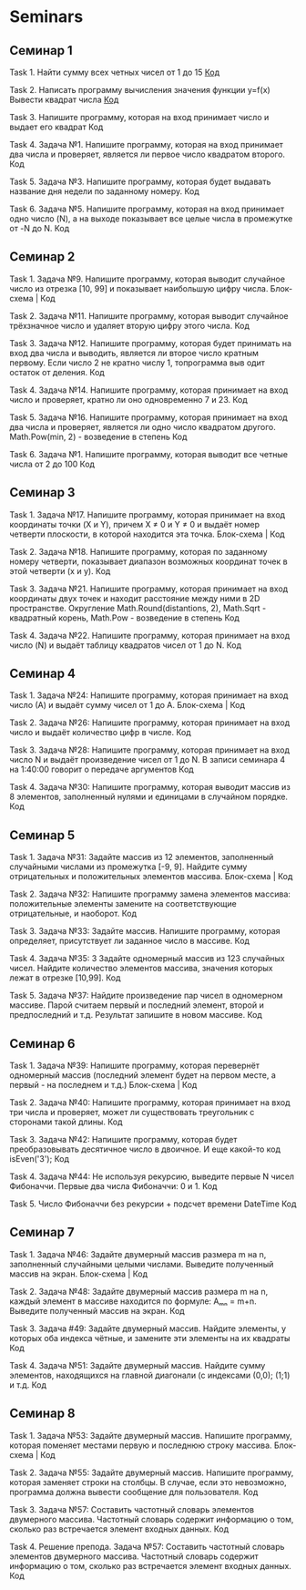 # Seminars
## Семинар 1

Task 1. Найти сумму всех четных чисел от 1 до 15
[Код](Seminar1/Task1/Program.cs)

Task 2. Написать программу вычисления значения функции y=f(x)
Вывести квадрат числа
[Код](Seminar1/Task2/Program.cs)

Task 3. Напишите программу, которая на вход принимает число и выдает его квадрат
Код

Task 4. Задача №1. Напишите программу, которая на вход принимает два числа и проверяет, является ли первое число квадратом второго.
Код

Task 5. Задача №3. Напишите программу, которая будет выдавать название дня недели по заданному номеру.
Код

Task 6. Задача №5. Напишите программу, которая на вход принимает одно число (N), а на выходе показывает все целые числа в промежутке от -N до N.
Код


## Семинар 2

Task 1. Задача №9. Напишите программу, которая выводит случайное число из отрезка [10, 99] и показывает наибольшую цифру числа.
Блок-схема | Код

Task 2. Задача №11. Напишите программу, которая выводит случайное трёхзначное число и удаляет вторую цифру этого числа.
Код

Task 3. Задача №12. Напишите программу, которая будет принимать на вход два числа и выводить, является ли второе число кратным первому. Если число 2 не кратно числу 1, топрограмма выв одит остаток от деления.
Код

Task 4. Задача №14. Напишите программу, которая принимает на вход число и проверяет, кратно ли оно одновременно 7 и 23.
Код

Task 5. Задача №16. Напишите программу, которая принимает на вход два числа и проверяет, является ли одно число квадратом другого. Math.Pow(min, 2) - возведение в степень
Код

Task 6. Задача №1. Напишите программу, которая выводит все четные числа от 2 до 100
Код


## Семинар 3

Task 1. Задача №17. Напишите программу, которая принимает на вход координаты точки (X и Y), причем X ≠ 0 и Y ≠ 0 и выдаёт номер четверти плоскости, в которой находится эта точка.
Блок-схема | Код

Task 2. Задача №18. Напишите программу, которая по заданному номеру четверти, показывает диапазон возможных координат точек в этой четверти (x и y).
Код

Task 3. Задача №21. Напишите программу, которая принимает на вход координаты двух точек и находит расстояние между ними в 2D пространстве. Округление Math.Round(distantions, 2), Math.Sqrt - квадратный корень, Math.Pow - возведение в степень
Код

Task 4. Задача №22. Напишите программу, которая принимает на вход число (N) и выдаёт таблицу квадратов чисел от 1 до N.
Код


## Семинар 4

Task 1. Задача №24: Напишите программу, которая принимает на вход число (А) и выдаёт сумму чисел от 1 до А.
Блок-схема | Код

Task 2. Задача №26: Напишите программу, которая принимает на вход число и выдаёт количество цифр в числе.
Код

Task 3. Задача №28: Напишите программу, которая принимает на вход число N и выдаёт произведение чисел от 1 до N. В записи семинара 4 на 1:40:00 говорит о передаче аргументов
Код

Task 4. Задача №30: Напишите программу, которая выводит массив из 8 элементов, заполненный нулями и единицами в случайном порядке.
Код


## Семинар 5

Task 1. Задача №31: Задайте массив из 12 элементов, заполненный случайными числами из промежутка [-9, 9]. Найдите сумму отрицательных и положительных элементов массива.
Блок-схема | Код

Task 2. Задача №32: Напишите программу замена элементов массива: положительные элементы замените на соответствующие отрицательные, и наоборот.
Код

Task 3. Задача №33: Задайте массив. Напишите программу, которая определяет, присутствует ли заданное число в массиве.
Код

Task 4. Задача №35: З Задайте одномерный массив из 123 случайных чисел. Найдите количество элементов массива, значения которых лежат в отрезке [10,99].
Код

Task 5. Задача №37: Найдите произведение пар чисел в одномерном массиве. Парой считаем первый и последний элемент, второй и предпоследний и т.д. Результат запишите в новом массиве.
Код


## Семинар 6

Task 1. Задача №39: Напишите программу, которая перевернёт одномерный массив (последний элемент будет на первом месте, а первый - на последнем и т.д.)
Блок-схема | Код

Task 2. Задача №40: Напишите программу, которая принимает на вход три числа и проверяет, может ли существовать треугольник с сторонами такой длины.
Код

Task 3. Задача №42: Напишите программу, которая будет преобразовывать десятичное число в двоичное. И еще какой-то код isEven('3');
Код

Task 4. Задача №44: Не используя рекурсию, выведите первые N чисел Фибоначчи. Первые два числа Фибоначчи: 0 и 1.
Код

Task 5. Число Фибоначчи без рекурсии + подсчет времени DateTime
Код

## Семинар 7

Task 1. Задача №46: Задайте двумерный массив размера m на n, заполненный случайными целыми числами. Выведите полученный массив на экран.
Блок-схема | Код

Task 2. Задача №48: Задайте двумерный массив размера m на n, каждый элемент в массиве находится по формуле: Aₘₙ = m+n. Выведите полученный массив на экран.
Код

Task 3. Задача #49: Задайте двумерный массив. Найдите элементы, у которых оба индекса чётные, и замените эти элементы на их квадраты
Код

Task 4. Задача №51: Задайте двумерный массив. Найдите сумму элементов, находящихся на главной диагонали (с индексами (0,0); (1;1) и т.д.
Код

## Семинар 8

Task 1. Задача №53: Задайте двумерный массив. Напишите программу, которая поменяет местами первую и последнюю строку массива.
Блок-схема | Код

Task 2. Задача №55: Задайте двумерный массив. Напишите программу, которая заменяет строки на столбцы. В случае, если это невозможно, программа должна вывести сообщение для пользователя.
Код

Task 3. Задача №57: Составить частотный словарь элементов двумерного массива. Частотный словарь содержит информацию о том, сколько раз встречается элемент входных данных.
Код

Task 4. Решение препода. Задача №57: Составить частотный словарь элементов двумерного массива. Частотный словарь содержит информацию о том, сколько раз встречается элемент входных данных.
Код
